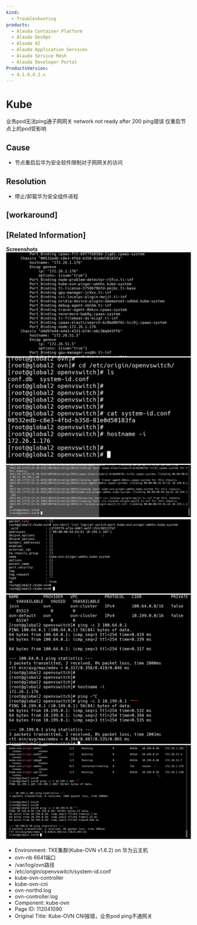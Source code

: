 ```yaml
---
kind:
  - Troubleshooting
products:
  - Alauda Container Platform
  - Alauda DevOps
  - Alauda AI
  - Alauda Application Services
  - Alauda Service Mesh
  - Alauda Developer Portal
ProductsVersion:
  - 4.1.0,4.2.x
---
```

<!-- A type of document that involves encountering a fault, diagnosing it, performing root cause analysis, and providing solutions. -->

# Kube

业务pod无法ping通子网网关 network not ready after 200 ping错误 仅重启节点上的pod受影响

## Cause
- 节点重启后华为安全软件限制对子网网关的访问

## Resolution
- 停止/卸载华为安全组件进程

## [workaround]

## [Related Information]
**Screenshots**
![](assets/kube-ovn-cnibao-cuo-ye-wu-pod-pingbu-tong-wang-guan/image2022-3-24_13-46-58.png)
![](assets/kube-ovn-cnibao-cuo-ye-wu-pod-pingbu-tong-wang-guan/image2022-3-24_13-47-14.png)
![](assets/kube-ovn-cnibao-cuo-ye-wu-pod-pingbu-tong-wang-guan/image2022-3-24_13-50-55.png)
![](assets/kube-ovn-cnibao-cuo-ye-wu-pod-pingbu-tong-wang-guan/image2022-3-24_13-51-5.png)
![](assets/kube-ovn-cnibao-cuo-ye-wu-pod-pingbu-tong-wang-guan/image2022-3-24_13-49-46.png)
![](assets/kube-ovn-cnibao-cuo-ye-wu-pod-pingbu-tong-wang-guan/image2022-3-24_13-52-18.png)
- Environment: TKE集群(Kube-OVN v1.6.2) on 华为云主机
- ovn-nb 6641端口
- /var/log/ovn路径
- /etc/origin/openvswitch/system-id.conf
- kube-ovn-controller
- kube-ovn-cni
- ovn-northd.log
- ovn-controller.log
- Component: kube-ovn
- Page ID: 112041090
- Original Title: Kube-OVN CNI报错，业务pod ping不通网关
